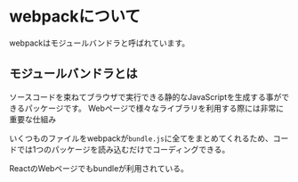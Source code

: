 # webpackについて

webpackはモジュールバンドラと呼ばれています。

## モジュールバンドラとは

ソースコードを束ねてブラウザで実行できる静的なJavaScriptを生成する事ができるパッケージです。
Webページで様々なライブラリを利用する際には非常に重要な仕組み

いくつものファイルをwebpackが`bundle.js`に全てをまとめてくれるため、コードでは1つのパッケージを読み込むだけでコーディングできる。

ReactのWebページでもbundleが利用されている。
